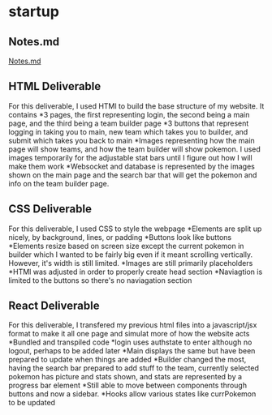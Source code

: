 # startup
## Notes.md
[Notes.md](https://github.com/mcran127/startup/blob/main/notes.md)

## HTML Deliverable

For this deliverable, I used HTMl to build the base structure of my website. It contains
*3 pages, the first representing login, the second being a main page, and the third being a team builder page
*3 buttons that represent logging in taking you to main, new team which takes you to builder, and submit which takes you back to main
*Images representing how the main page will show teams, and how the team builder will show pokemon. I used images temporarily for the adjustable stat bars until I figure out how I will make them work
*Websocket and database is represented by the images shown on the main page and the search bar that will get the pokemon and info on the team builder page.

## CSS Deliverable

For this deliverable, I used CSS to style the webpage
*Elements are split up nicely, by background, lines, or padding
*Buttons look like buttons
*Elements resize based on screen size except the current pokemon in builder which I wanted to be fairly big even if it meant scrolling vertically. However, it's width is still limited.
*Images are still primarily placeholders
*HTMl was adjusted in order to properly create head section
*Naviagtion is limited to the buttons so there's no naviagation section

## React Deliverable

For this deliverable, I transfered my previous html files into a javascript/jsx format to make it all one page and simulat more of how the website acts
*Bundled and transpiled code
*login uses authstate to enter although no logout, perhaps to be added later
*Main displays the same but have been prepared to update when things are added
*Builder changed the most, having the search bar prepared to add stuff to the team, currently selected pokemon has picture and stats shown, and stats are represented by a progress bar element
*Still able to move between components through buttons and now a sidebar.
*Hooks allow various states like currPokemon to be updated